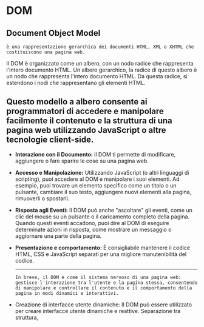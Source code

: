 <!-- @format -->

# DOM

## Document Object Model

`è una rappresentazione gerarchica dei documenti HTML, XML o XHTML che costituiscono una pagina web.`

Il DOM è organizzato come un albero, con un nodo radice che rappresenta l'intero documento HTML.
Un albero gerarchico, la radice di questo albero è un nodo che rappresenta l'intero documento HTML. Da questa radice, si estendono i nodi che rappresentano gli elementi HTML.

## Questo modello a albero consente ai programmatori di accedere e manipolare facilmente il contenuto e la struttura di una pagina web utilizzando JavaScript o altre tecnologie client-side.

- **Interazione con il Documento:**
  il DOM ti permette di modificare, aggiungere o fare sparire le cose su una pagina web.
- **Accesso e Manipolazione:**
  Utilizzando JavaScript (o altri linguaggi di scripting), puoi accedere al DOM e manipolare i suoi elementi. Ad esempio, puoi trovare un elemento specifico come un titolo o un pulsante, cambiare il suo testo, aggiungere nuovi elementi alla pagina, rimuoverli o spostarli.
- **Risposta agli Eventi:**
  Il DOM può anche "ascoltare" gli eventi, come un clic del mouse su un pulsante o il caricamento completo della pagina. Quando questi eventi accadono, puoi dire al DOM di eseguire determinate azioni in risposta, come mostrare un messaggio o aggiornare una parte della pagina.

- **Presentazione e comportamento:**
  È consigliabile mantenere il codice HTML, CSS e JavaScript separati per una migliore manutenibilità del codice.

  ***

  `In breve, il DOM è come il sistema nervoso di una pagina web: gestisce l'interazione tra l'utente e la pagina stessa, consentendo di manipolare e controllare il contenuto e il comportamento della pagina in modi dinamici e interattivi.`

* Creazione di interfacce utente dinamiche: Il DOM può essere utilizzato per creare interfacce utente dinamiche e reattive.
  Separazione tra struttura,
